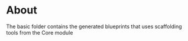 # About

The basic folder contains the generated blueprints that uses scaffolding tools from the Core module
